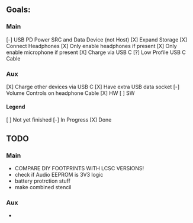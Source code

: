 ## Goals:
### Main
[-] USB PD Power SRC and Data Device (not Host)
[X] Expand Storage
[X] Connect Headphones
	[X] Only enable headphones if present
	[X] Only enable microphone if present
[X] Charge via USB C
[?] Low Profile USB C Cable
### Aux
[X] Charge other devices via USB C
[X] Have extra USB data socket
[-] Volume Controls on headphone Cable
	[X] HW
	[ ] SW

#### Legend
[ ] Not yet finished
[-] In Progress
[X] Done

## TODO
### Main
 * COMPARE DIY FOOTPRINTS WITH LCSC VERSIONS!
 * check if Audio EEPROM is 3V3 logic
 * battery protrction stuff
 * make combined stencil
### Aux
 * 
